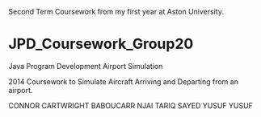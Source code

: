 Second Term Coursework from my first year at Aston University.

JPD_Coursework_Group20
======================

Java Program Development Airport Simulation

2014 Coursework to Simulate Aircraft Arriving and Departing from an airport.

CONNOR CARTWRIGHT
BABOUCARR NJAI
TARIQ SAYED
YUSUF YUSUF
